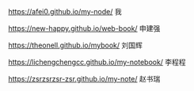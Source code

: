 https://afei0.github.io/my-node/                我

https://new-happy.github.io/web-book/           申建强

https://theonell.github.io/mybook/              刘国辉

https://lichengchengcc.github.io/my-notebook/   李程程

https://zsrzsrzsr-zsr.github.io/my-note/        赵书瑞

